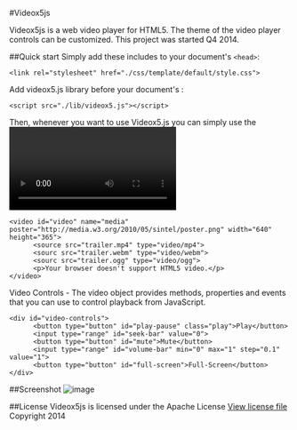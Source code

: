 #Videox5js

Videox5js is a web video player for HTML5. The theme of the video player controls can be customized.  This project was started Q4 2014.

##Quick start
Simply add these includes to your document's ```<head>```:
```
<link rel="stylesheet" href="./css/template/default/style.css">
```

Add videox5.js library before your document's </body>:
```
<script src="./lib/videox5.js"></script>
```

Then, whenever you want to use Videox5.js you can simply use the <video> element.
```
<video id="video" name="media" poster="http://media.w3.org/2010/05/sintel/poster.png" width="640" height="365">
      <source src="trailer.mp4" type="video/mp4">
      <sourc src="trailer.webm" type="video/webm">
      <sourc src="trailer.ogg" type="video/ogg">
      <p>Your browser doesn't support HTML5 video.</p>
</video>
```

Video Controls - The video object provides methods, properties and events that you can use to control playback from JavaScript.
```
<div id="video-controls">
      <button type="button" id="play-pause" class="play">Play</button>
      <input type="range" id="seek-bar" value="0">
      <button type="button" id="mute">Mute</button>
      <input type="range" id="volume-bar" min="0" max="1" step="0.1" value="1">
      <button type="button" id="full-screen">Full-Screen</button>
</div>
```

##Screenshot
![image](https://cloud.githubusercontent.com/assets/6521691/7312245/b82ab882-ea7a-11e4-9c95-002cc7fa9813.png)

##License
Videox5js is licensed under the Apache License [View license file](http://www.gnu.org/licenses/lgpl.txt)
Copyright 2014
